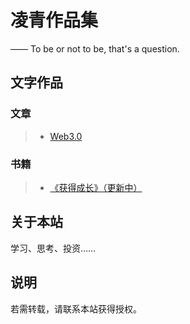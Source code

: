 # 凌青作品集

—— To be or not to be, that's a question.

## 文字作品



### 文章

> * [Web3.0](/web3/)
### 书籍

> * [《获得成长》（更新中）](/growth/)

## 关于本站

学习、思考、投资……




## 说明

若需转载，请联系本站获得授权。

